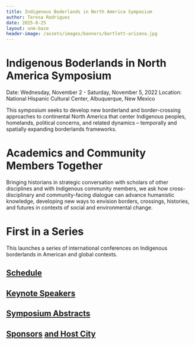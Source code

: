 ```yaml
---
title: Indigenous Boderlands in North America Symposium 
author: Teresa Rodriguez
date: 2025-8-25
layout: unm-base
header-image: /assets/images/banners/bartlett-arizona.jpg
---
```


# Indigenous Boderlands in North America Symposium  
Date: Wednesday, November 2 - Saturday, November 5, 2022
Location: National Hispanic Cultural Center, Albuquerque, New Mexico

This symposium seeks to develop new borderland and border-crossing approaches to continental North America that center Indigenous peoples, homelands, political concerns, and related dynamics – temporally and spatially expanding borderlands frameworks.

# Academics and Community Members Together
Bringing historians in strategic conversation with scholars of other disciplines and with Indigenous community members, we ask how cross-disciplinary and community-facing dialogue can advance humanistic knowledge, developing new ways to envision borders, crossings, histories, and futures in contexts of social and environmental change.

# First in a Series
This launches a series of international conferences on Indigenous borderlands in American and global contexts.

## [Schedule](https://ib2022.unm.edu/schedule.html) 
## [Keynote Speakers](https://ib2022.unm.edu/keynote-speakers.html)
## [Symposium Abstracts](https://ib2022.unm.edu/symposium-abstracts.html) 
## [Sponsors](ibnas-sponsors.png) [and Host City](https://ib2022.unm.edu/venue-and-accommodation.html) 
